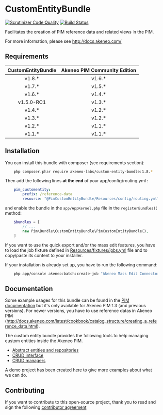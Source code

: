 # CustomEntityBundle

[![Scrutinizer Code Quality](https://scrutinizer-ci.com/g/akeneo-labs/CustomEntityBundle/badges/quality-score.png?b=master)](https://scrutinizer-ci.com/g/akeneo-labs/CustomEntityBundle/?branch=master)
[![Build Status](https://travis-ci.org/akeneo-labs/CustomEntityBundle.svg?branch=master)](https://travis-ci.org/akeneo-labs/CustomEntityBundle)

Facilitates the creation of PIM reference data and related views in the PIM.

For more information, please see http://docs.akeneo.com/

## Requirements

| CustomEntityBundle   | Akeneo PIM Community Edition |
|:--------------------:|:----------------------------:|
| v1.8.*               | v1.6.*                       |
| v1.7.*               | v1.5.*                       |
| v1.6.*               | v1.4.*                       |
| v1.5.0-RC1           | v1.3.*                       |
| v1.4.*               | v1.2.*                       |
| v1.3.*               | v1.2.*                       |
| v1.2.*               | v1.1.*                       |
| v1.1.*               | v1.1.*                       |

## Installation
You can install this bundle with composer (see requirements section):

```bash
    php composer.phar require akeneo-labs/custom-entity-bundle:1.8.*
```

Then add the following lines **at the end** of your app/config/routing.yml :

```yaml
    pim_customentity:
        prefix: /reference-data
        resource: "@PimCustomEntityBundle/Resources/config/routing.yml"
```

and enable the bundle in the `app/AppKernel.php` file in the `registerBundles()` method:

```php
    $bundles = [
        // ...
        new Pim\Bundle\CustomEntityBundle\PimCustomEntityBundle(),
    ]
```

If you want to use the quick export and/or the mass edit features, you have to load the job fixture defined in  [Resources/fixtures/jobs.yml](Resources/fixtures/jobs.yml) file and to copy/paste its content to your installer.

If your installation is already set up, you have to run the following command:

```bash
    php app/console akeneo:batch:create-job "Akeneo Mass Edit Connector" "reference_data_quick_export" "quick_export" "csv_reference_data_quick_export" '{"delimiter": ";", "enclosure": "\"", "withHeader": true, "filePath": "/tmp/reference_data_quick_export.csv"}'
```

## Documentation

Some example usages for this bundle can be found in the [PIM documentation](http://docs.akeneo.com/master/cookbook/custom_entity/index.html) but it's only available for Akeneo PIM 1.3 (and previous versions). For newer versions, you have to use reference datas in Akeneo PIM (http://docs.akeneo.com/latest/cookbook/catalog_structure/creating_a_reference_data.html).

The custom entity bundle provides the following tools to help managing custom entities inside the Akeneo PIM.

* [Abstract entities and repositories](Resources/doc/abstract_entities_and_repositories.rst)
* [CRUD interface](Resources/doc/crud_interface.rst)
* [CRUD managers](Resources/doc/crud_managers.rst)

A demo project has been created [here](https://github.com/akeneo-labs/custom-entity-demo) to give more examples about what we can do.

## Contributing

If you want to contribute to this open-source project, thank you to read and sign the following [contributor agreement](http://www.akeneo.com/contributor-license-agreement/)
